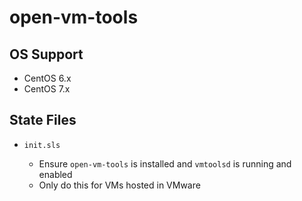 # open-vm-tools


## OS Support

* CentOS 6.x
* CentOS 7.x


## State Files

* `init.sls`

    * Ensure `open-vm-tools` is installed and `vmtoolsd` is running and enabled
    * Only do this for VMs hosted in VMware
